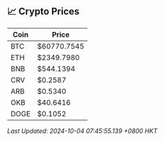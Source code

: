 ## 📈 Crypto Prices

| Coin | Price |
| ---- | ----- |
| BTC | $60770.7545 |
| ETH | $2349.7980 |
| BNB | $544.1394 |
| CRV | $0.2587 |
| ARB | $0.5340 |
| OKB | $40.6416 |
| DOGE | $0.1052 |

_Last Updated: 2024-10-04 07:45:55.139 +0800 HKT_